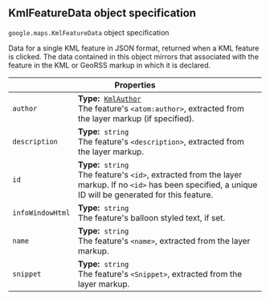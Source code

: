 <h2 id="KmlFeatureData">
KmlFeatureData
object specification
</h2><p>
<code><span itemprop="path">google.maps</span>.<span itemprop="name">KmlFeatureData</span></code>
object specification
</p><p>Data for a single KML feature in JSON format, returned when a KML feature is clicked. The data contained in this object mirrors that associated with the feature in the KML or GeoRSS markup in which it is declared.</p><table class="properties responsive" summary="object KmlFeatureData - Properties">
<thead>
<tr><th colspan="2">Properties</th>
</tr></thead>
<tbody>
<tr>
<td><code>author</code></td>
<td><div><strong>Type:</strong>&nbsp; <code><a href="https://github.com/amenadiel/google-maps-documentation/blob/master/docs/KmlAuthor.md">KmlAuthor</a></code></div>
<div class="desc">The feature's <code>&lt;atom:author&gt;</code>, extracted from the layer markup (if specified).</div></td>
</tr>
<tr>
<td><code>description</code></td>
<td><div><strong>Type:</strong>&nbsp; <code>string</code></div>
<div class="desc">The feature's <code>&lt;description&gt;</code>, extracted from the layer markup.</div></td>
</tr>
<tr>
<td><code>id</code></td>
<td><div><strong>Type:</strong>&nbsp; <code>string</code></div>
<div class="desc">The feature's <code>&lt;id&gt;</code>, extracted from the layer markup. If no <code>&lt;id&gt;</code> has been specified, a unique ID will be generated for this feature.</div></td>
</tr>
<tr>
<td><code>infoWindowHtml</code></td>
<td><div><strong>Type:</strong>&nbsp; <code>string</code></div>
<div class="desc">The feature's balloon styled text, if set.</div></td>
</tr>
<tr>
<td><code>name</code></td>
<td><div><strong>Type:</strong>&nbsp; <code>string</code></div>
<div class="desc">The feature's <code>&lt;name&gt;</code>, extracted from the layer markup.</div></td>
</tr>
<tr>
<td><code>snippet</code></td>
<td><div><strong>Type:</strong>&nbsp; <code>string</code></div>
<div class="desc">The feature's <code>&lt;Snippet&gt;</code>, extracted from the layer markup.</div></td>
</tr>
</tbody>
</table>